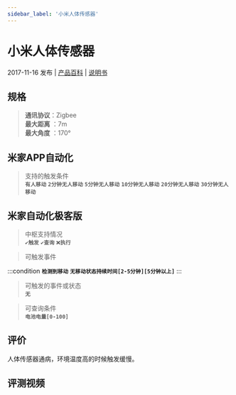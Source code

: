 ```yaml
---
sidebar_label: '小米人体传感器'
---
```


# 小米人体传感器

2017-11-16 发布 | [产品百科](https://home.mi.com/webapp/content/baike/product/index.html?model=lumi.sensor_motion.v2/) | [说明书](https://home.mi.com/views/introduction.html?model=lumi.sensor_motion.v2&region=cn)

## 规格  
> **通讯协议**：Zigbee  
**最大距离** ：7m  
**最大角度** ：170°  

## 米家APP自动化  

> 支持的触发条件  
**`有人移动`**  **`2分钟无人移动`**  **`5分钟无人移动`**  **`10分钟无人移动`**  **`20分钟无人移动`**  **`30分钟无人移动`** 

## 米家自动化极客版  

> 中枢支持情况  
**`✔️触发`**  **`✔️查询`**  **`❌执行`**


> 可触发事件

:::condition
**`检测到移动`**  **`无移动状态持续时间[2-5分钟][5分钟以上]`** 
:::

> 可触发的事件或状态  
**`无`**

> 可查询条件  
**`电池电量[0-100]`**

## 评价
人体传感器通病，环境温度高的时候触发缓慢。

## 评测视频
